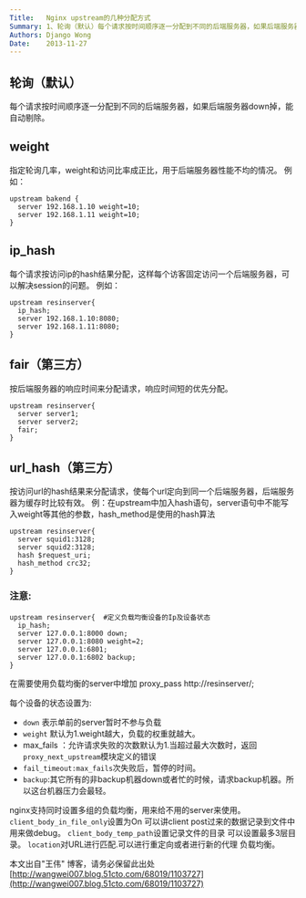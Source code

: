 ```yaml
---
Title:   Nginx upstream的几种分配方式
Summary: 1、轮询（默认）每个请求按时间顺序逐一分配到不同的后端服务器，如果后端服务器down掉，能自动剔除。2、weight指定轮询几率，weight和访问比率成正比，用于后端服务器性能不均的情况。
Authors: Django Wong
Date:    2013-11-27
---
```


## 轮询（默认）
每个请求按时间顺序逐一分配到不同的后端服务器，如果后端服务器down掉，能自动剔除。

## weight
指定轮询几率，weight和访问比率成正比，用于后端服务器性能不均的情况。
例如：

	upstream bakend {
	  server 192.168.1.10 weight=10;
	  server 192.168.1.11 weight=10;
	}

## ip_hash
每个请求按访问ip的hash结果分配，这样每个访客固定访问一个后端服务器，可以解决session的问题。
例如：

	upstream resinserver{
	  ip_hash;
	  server 192.168.1.10:8080;
	  server 192.168.1.11:8080;
	}
	
## fair（第三方）
按后端服务器的响应时间来分配请求，响应时间短的优先分配。

	upstream resinserver{
	  server server1;
	  server server2;
	  fair;
	}
## url_hash（第三方）
按访问url的hash结果来分配请求，使每个url定向到同一个后端服务器，后端服务器为缓存时比较有效。
例：在upstream中加入hash语句，server语句中不能写入weight等其他的参数，hash_method是使用的hash算法

	upstream resinserver{
	  server squid1:3128;
	  server squid2:3128;
	  hash $request_uri;
	  hash_method crc32;
	}

### 注意:

	upstream resinserver{  #定义负载均衡设备的Ip及设备状态
	  ip_hash;
	  server 127.0.0.1:8000 down;
	  server 127.0.0.1:8080 weight=2;
	  server 127.0.0.1:6801;
	  server 127.0.0.1:6802 backup;
	}
在需要使用负载均衡的server中增加
	proxy_pass http://resinserver/;

每个设备的状态设置为:

- `down` 表示单前的server暂时不参与负载
- `weight` 默认为1.weight越大，负载的权重就越大。
- max_fails ：允许请求失败的次数默认为1.当超过最大次数时，返回`proxy_next_upstream`模块定义的错误
- `fail_timeout:max_fails`次失败后，暂停的时间。
- `backup`:其它所有的非backup机器down或者忙的时候，请求backup机器。所以这台机器压力会最轻。

nginx支持同时设置多组的负载均衡，用来给不用的server来使用。
`client_body_in_file_only`设置为On 可以讲client post过来的数据记录到文件中用来做debug。
`client_body_temp_path`设置记录文件的目录 可以设置最多3层目录。
`location`对URL进行匹配.可以进行重定向或者进行新的代理 负载均衡。

本文出自"王伟" 博客，请务必保留此出处[http://wangwei007.blog.51cto.com/68019/1103727](http://wangwei007.blog.51cto.com/68019/1103727)